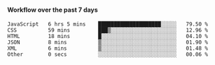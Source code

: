 #### Workflow over the past 7 days

<!--START_SECTION:waka-->

```text
JavaScript   6 hrs 5 mins    ████████████████████░░░░░   79.50 %
CSS          59 mins         ███▒░░░░░░░░░░░░░░░░░░░░░   12.96 %
HTML         18 mins         █░░░░░░░░░░░░░░░░░░░░░░░░   04.10 %
JSON         8 mins          ▒░░░░░░░░░░░░░░░░░░░░░░░░   01.90 %
XML          6 mins          ▒░░░░░░░░░░░░░░░░░░░░░░░░   01.48 %
Other        0 secs          ░░░░░░░░░░░░░░░░░░░░░░░░░   00.06 %
```

<!--END_SECTION:waka-->
